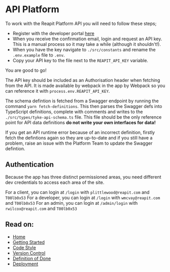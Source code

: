 # API Platform

To work with the Reapit Platform API you will need to follow these steps;

- Register with the developer portal [here](https://reapit.cloud.tyk.io/portal/)
- When you receive the confirmation email, login and request an API key. This is a manual process so it may take a while (although it shouldn't!).
- When you have the key navigate to `./src/constants` and rename the `.env.example` file to `.env`. 
- Copy your API key to the file next to the `REAPIT_API_KEY` variable.

You are good to go!

The API key should be included as an Authorisation header when fetching from the API. It is made available by webpack in the app by Webpack so you can reference it with `process.env.REAPIT_API_KEY`.

The schema defintion is fetched from a Swagger endpoint by running the command `yarn fetch-definitions`. This then parses the Swagger defs into TypeScript definitions, complete with comments and writes to the `./src/types/tyke-api-schema.ts` file. This file should be the only reference point  for API data definitions **do not write your own interfaces for data!** 

If you get an API runtime error because of an incorrect definition, firstly fetch the defintions again so they are up-to-date and if you still have a problem, raise an issue with the Platform Team to update the Swagger defintion.

## Authentication

Because the app has three distinct permissioned areas, you need different dev credentials to access each area of the site.

For a client, you can login at `/login` with `plittlewood@reapit.com` and `T00lb0x53`
For a developer, you can login at `/login` with `wmcvay@reapit.com` and `T00lb0x53`
For an admin, you can login at `/admin/login` with `rwilcox@reapit.com` and `T00lb0x53`


## Read on:

- [Home](../../README.md)
- [Getting Started](./GETTING_STARTED.md)
- [Code Style](./CODE_STYLE.md)
- [Version Control](./VERSION_CONTROL.md)
- [Definition of Done](./DEFINITION_OF_DONE.md)
- [Deployment](./DEPLOYMENT.md)
